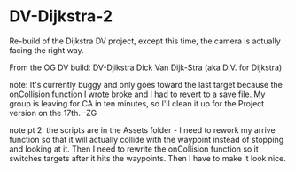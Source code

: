 # DV-Dijkstra-2
Re-build of the Dijkstra DV project, except this time, the camera is actually facing the right way.


From the OG DV build:
DV-Djikstra
Dick Van Dijk-Stra (aka D.V. for Dijkstra)

note: It's currently buggy and only goes toward the last target because the onCollision function I wrote broke and I had to revert to a save file. My group is leaving for CA in ten minutes, so I'll clean it up for the Project version on the 17th. -ZG

note pt 2: the scripts are in the Assets folder - I need to rework my arrive function so that it will actually collide with the waypoint instead of stopping and looking at it. Then I need to rewrite the onCollision function so it switches targets after it hits the waypoints. Then I have to make it look nice.

